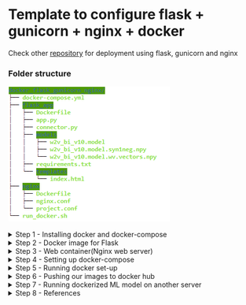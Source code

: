 # Template to configure flask + gunicorn + nginx + docker
Check other [repository](https://github.com/deekshakoul/Production-Deployment-ML-Model) for deployment using flask, gunicorn and nginx

### Folder structure ###
![](others/docker.png)


<details><summary> Step 1 - Installing docker and docker-compose </summary>

> [Docker installation](https://docs.docker.com/engine/install/ubuntu/\#install-using-the-repository) <br/>
> [Install Compose on Linux systems](https://docs.docker.com/compose/install/\#install-compose-on-linux-systems)

  
</details>


<details><summary> Step 2 - Docker image for Flask </summary>
  
```
.
├── flask_app 
   ├── app.py          
   ├── connector.py
   ├── models/
   ├── templates/
   └── **Dockerfile**
```
 
* Create a flask app - app.py, a WSGI interface - connector.py.
* A model folder that contains files related to your ML model and templates folder that conatins index.html which renders UI fro our ML model.
* Both the above points have already been covered [here.](https://github.com/deekshakoul/Production-Deployment-ML-Model)  
* New thing - Dockerfile
  * Create a docker image for flask - Dockerfile
  * Create a requirements.txt that will cotain all the packages that need to be installed - flask, gunicorn, gensim.
</details>

<details><summary> Step 3 - Web container(Nginx web server)  </summary>
 
```
├── nginx
   ├── nginx.conf          
   ├── project.conf
   └── Dockerfile  
```
 * nginx.conf - basic configuration setup file of nginx( can be found in /etc/nginx/)
 * project.conf - this is our nginx config setup file. Quite similar to what was done in earlier [repo](https://github.com/deekshakoul/Production-Deployment-ML-Model). The change to note here is argument **proxy_pass** which is set now as ` http://flask_app:8000;`, thus, pointing your Nginx configuration to the flask project. Since the flask container is called flask_app (in Step 2.)
   * This file also metions the port at which finally our app will run i.e port 80.
 * Dockerfile - Deletes the default config files of nginx and replace it our nginx.conf and proj.conf
</details>


<details><summary> Step 4 - Setting up docker-compose </summary>
 
We have 2 Dockerfiles: one for Flask + Gunicorn, and another for Nginx, inorder to communicate between them, we create a docker-compose.yaml file in our main folder.<br/>
* The docker-compose file has two services -  flask_app and nginx.
* flask_app executes gunicorn that eventually runs our flask app and translates to port 5000
* nginx conatiner runs on port 80 and is dependent on launch of flask_app first.
* In both services, have added **image** as docker_hub_id/<repo_name>. This will be useful when we push these container to our docker hub repo.

</details>


<details> <summary> Step 5 - Running docker set-up</summary>

 ```
docker-compose rm -fs
docker-compose up --build -d
```
- [ ] Run by `bash run_docker.sh`
- [ ] We have succesfully dockerize the container and its good to run on server_ip:80. 
- [ ] Now will move ahead to see how you can deploy docker to any other server.
</details>

<details><summary> Step 6 - Pushing our images to docker hub </summary>
 
 * Create a account on docker hub and note your docker_hub_id
 * login docker hub in your server via `sudo docker login -u "user_id" -p "password" docker.io`
 * sudo docker-compose push
      * There will be two repos create in your  docker_hub_id namely fask_app and nginx, that is why it was import to set "image" argument in docker-compose.
 </details>
 
<details><summary> Step 7 - Running dockerized ML model on another server </summary>
 
 - [ ] login to new server and install docker and docker-compose from Step 1.
 - [ ] login in docker hub from this server
 - [ ] sudo docker-compose pull
 - [ ] create a newfolder and create a new docker-compose.yaml file for this server. This file will not be same as we used earlier, this one would be really simple that would just instruct docker to run the named services on ports mentioned. I have added this file as well under new_server folder. Notice there are no **builds, restart** arguments in this file.
 - [ ] sudo docker-compose up 
 
 > **Finally, our app will now run at new_server_ip:80** 

- [ ] Following commands can be run to restart fresh docker-compose:
```
sudo docker-compose stop
sudo docker-compose rm -f
sudo docker-compose pull   
sudo docker-compose up 
```
 
 </details>
 
<details><summary> Step 8 - References </summary>

* [How to deploy ML models using Flask + Gunicorn + Nginx + Docker](https://towardsdatascience.com/how-to-deploy-ml-models-using-flask-gunicorn-nginx-docker-9b32055b3d0)
* [Downloading images with docker-compose](https://medium.com/analytics-vidhya/how-to-understand-downloading-images-with-docker-compose-236e323e541) 
 
